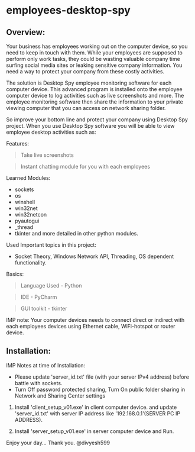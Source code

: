 # employees-desktop-spy

Overview:
---------------------

Your business has employees working out on the computer device, so you need to keep in touch with them. While your employees are supposed to perform only work tasks, they could be wasting valuable company time surfing social media sites or leaking sensitive company information. You need a way to protect your company from these costly activities.

The solution is Desktop Spy employee monitoring software for each computer device. This advanced program is installed onto the employee computer device to log activities such as live screenshots and more. The employee monitoring software then share the information to your private viewing computer that you can access on network sharing folder.

So improve your bottom line and protect your company using Desktop Spy project. When you use Desktop Spy software you will be able to view employee desktop activities such as:

Features:
> Take live screenshots

> Instant chatting module for you with each employees

Learned Modules:
* sockets
* os
* winshell
* win32net
* win32netcon
* pyautogui
* _thread
* tkinter and more detailed in other python modules.

Used Important topics in this project:
* Socket Theory, Windows Network API, Threading, OS dependent functionality.

Basics:
> Language Used - Python

> IDE - PyCharm

> GUI toolkit - tkinter

IMP note:
Your computer devices needs to connect direct or indirect with each employees devices using Ethernet cable, WiFi-hotspot or router device.

Installation:
--------------------------

IMP Notes at time of Installation:
* Please update 'server_id.txt' file (with your server IPv4 address) before battle with sockets.
* Turn Off password protected sharing, Turn On public folder sharing in Network and Sharing Center settings

1. Install 'client_setup_v01.exe' in client computer device. and update 'server_id.txt' with server IP address like '192.168.0.1'(SERVER PC IP ADDRESS).

2. Install 'server_setup_v01.exe' in server computer device and Run.

Enjoy your day... Thank you. @divyesh599
